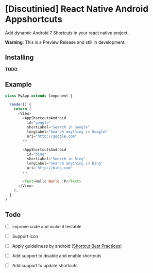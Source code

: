 # [Discutinied] React Native Android Appshortcuts


Add dynamic Android 7 Shortcuts in your react native project.

**Warning**: This is a Preview Release and still in development.

## Installing 
**TODO**

## Example 

```js
class MyApp extends Component {

  render() {
    return (
      <View>
        <AppShortcutsAndroid 
          id="google" 
          shortLabel="Search in Google" 
          longLabel="Search anything in Google" 
          uri="http://google.com" 
        />
        
        <AppShortcutsAndroid 
          id="bing"
          shortLabel="Search in Bing"
          longLabel="Search anything in Bing" 
          uri="http://bing.com" 
        />
     
        <Text>Hello World :P</Text>
      </View>
    );
  }
}
```

## Todo
- [ ] Improve code and make it testable
- [ ] Support icon
- [ ] Apply guideliness by android ([Shortcut Best Practices](https://developer.android.com/guide/topics/ui/shortcuts.html#best-practices))
- [ ] Add support to disable and enable shortcuts
- [ ] Add support to update shortcuts

